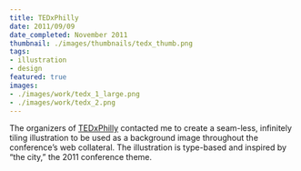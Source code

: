 ```yaml
---
title: TEDxPhilly
date: 2011/09/09
date_completed: November 2011
thumbnail: ./images/thumbnails/tedx_thumb.png
tags:
- illustration
- design
featured: true
images:
- ./images/work/tedx_1_large.png
- ./images/work/tedx_2.png
---
```


The organizers of <a href="http://tedxphilly.com/">TEDxPhilly</a> contacted me to create a seam-less, infinitely tiling illustration to be used as a background image throughout the conference&#8217;s web collateral. The illustration is type-based and inspired by &#8220;the city,&#8221; the 2011 conference theme.
